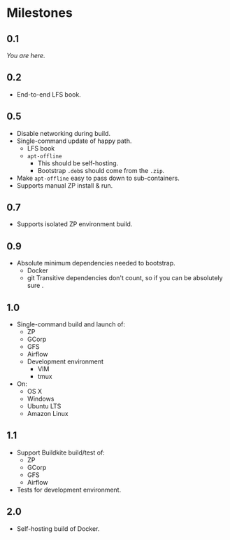 # Milestones

## 0.1
*You are here.*

## 0.2
* End-to-end LFS book.

## 0.5
* Disable networking during build.
* Single-command update of happy path.
    - LFS book
    - `apt-offline`
        + This should be self-hosting.
        + Bootstrap `.deb`s should come from the `.zip`.
* Make `apt-offline` easy to pass down to sub-containers.
* Supports manual ZP install & run.

## 0.7
* Supports isolated ZP environment build.

## 0.9
* Absolute minimum dependencies needed to bootstrap.
    - Docker
    - git
    Transitive dependencies don't count, so if you can be absolutely sure .

## 1.0
* Single-command build and launch of:
    - ZP
    - GCorp
    - GFS
    - Airflow
    - Development environment
        + VIM
        + tmux
* On:
    - OS X
    - Windows
    - Ubuntu LTS
    - Amazon Linux

## 1.1
* Support Buildkite build/test of:
    - ZP
    - GCorp
    - GFS
    - Airflow
* Tests for development environment.

## 2.0
* Self-hosting build of Docker.
